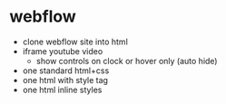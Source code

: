 # webflow

- clone webflow site into html
- iframe youtube video
    - show controls on clock or hover only (auto hide)
- one standard html+css
- one html with style tag
- one html inline styles

